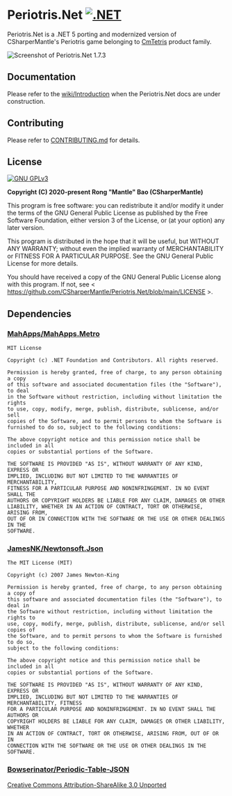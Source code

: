 # Periotris.Net [![.NET](https://github.com/CSharperMantle/Periotris.Net/actions/workflows/dotnet.yml/badge.svg?branch=main)](https://github.com/CSharperMantle/Periotris.Net/actions/workflows/dotnet.yml)

Periotris.Net is a .NET 5 porting and modernized version of CSharperMantle's Periotris game belonging to [CmTetris](https://github.com/CSharperMantle/CmTetris) product family.

![Screenshot of Periotris.Net 1.7.3](https://user-images.githubusercontent.com/32665105/123510360-96a4c880-d6ad-11eb-999d-8284c71eaa79.png)

## Documentation
Please refer to the [wiki/Introduction](https://github.com/CSharperMantle/CmTetris/wiki/Introduction) when the Periotris.Net docs are under construction.

## Contributing
Please refer to [CONTRIBUTING.md](CONTRIBUTING.md) for details.

## License

<a rel="license" href="http://www.gnu.org/licenses/gpl-3.0.html"><img alt="GNU GPLv3" src="http://www.gnu.org/graphics/gplv3-with-text-136x68.png"></a>

**Copyright (C) 2020-present Rong "Mantle" Bao (CSharperMantle)**

This program is free software: you can redistribute it and/or modify it under
the terms of the GNU General Public License as published by the Free Software
Foundation, either version 3 of the License, or (at your option) any later version.

This program is distributed in the hope that it will be useful, but WITHOUT
ANY WARRANTY; without even the implied warranty of MERCHANTABILITY or FITNESS
FOR A PARTICULAR PURPOSE.  See the GNU General Public License for more details.

You should have received a copy of the GNU General Public License along with
this program.  If not, see < https://github.com/CSharperMantle/Periotris.Net/blob/main/LICENSE >.

## Dependencies

### [MahApps/MahApps.Metro](https://github.com/MahApps/MahApps.Metro)
```plain-text
MIT License

Copyright (c) .NET Foundation and Contributors. All rights reserved.

Permission is hereby granted, free of charge, to any person obtaining a copy
of this software and associated documentation files (the "Software"), to deal
in the Software without restriction, including without limitation the rights
to use, copy, modify, merge, publish, distribute, sublicense, and/or sell
copies of the Software, and to permit persons to whom the Software is
furnished to do so, subject to the following conditions:

The above copyright notice and this permission notice shall be included in all
copies or substantial portions of the Software.

THE SOFTWARE IS PROVIDED "AS IS", WITHOUT WARRANTY OF ANY KIND, EXPRESS OR
IMPLIED, INCLUDING BUT NOT LIMITED TO THE WARRANTIES OF MERCHANTABILITY,
FITNESS FOR A PARTICULAR PURPOSE AND NONINFRINGEMENT. IN NO EVENT SHALL THE
AUTHORS OR COPYRIGHT HOLDERS BE LIABLE FOR ANY CLAIM, DAMAGES OR OTHER
LIABILITY, WHETHER IN AN ACTION OF CONTRACT, TORT OR OTHERWISE, ARISING FROM,
OUT OF OR IN CONNECTION WITH THE SOFTWARE OR THE USE OR OTHER DEALINGS IN THE
SOFTWARE.
```

### [JamesNK/Newtonsoft.Json](https://github.com/JamesNK/Newtonsoft.Json)
```plain-text
The MIT License (MIT)

Copyright (c) 2007 James Newton-King

Permission is hereby granted, free of charge, to any person obtaining a copy of
this software and associated documentation files (the "Software"), to deal in
the Software without restriction, including without limitation the rights to
use, copy, modify, merge, publish, distribute, sublicense, and/or sell copies of
the Software, and to permit persons to whom the Software is furnished to do so,
subject to the following conditions:

The above copyright notice and this permission notice shall be included in all
copies or substantial portions of the Software.

THE SOFTWARE IS PROVIDED "AS IS", WITHOUT WARRANTY OF ANY KIND, EXPRESS OR
IMPLIED, INCLUDING BUT NOT LIMITED TO THE WARRANTIES OF MERCHANTABILITY, FITNESS
FOR A PARTICULAR PURPOSE AND NONINFRINGEMENT. IN NO EVENT SHALL THE AUTHORS OR
COPYRIGHT HOLDERS BE LIABLE FOR ANY CLAIM, DAMAGES OR OTHER LIABILITY, WHETHER
IN AN ACTION OF CONTRACT, TORT OR OTHERWISE, ARISING FROM, OUT OF OR IN
CONNECTION WITH THE SOFTWARE OR THE USE OR OTHER DEALINGS IN THE SOFTWARE.
```

### [Bowserinator/Periodic-Table-JSON](https://github.com/Bowserinator/Periodic-Table-JSON)

[Creative Commons Attribution-ShareAlike 3.0 Unported](https://creativecommons.org/licenses/by-sa/3.0)

